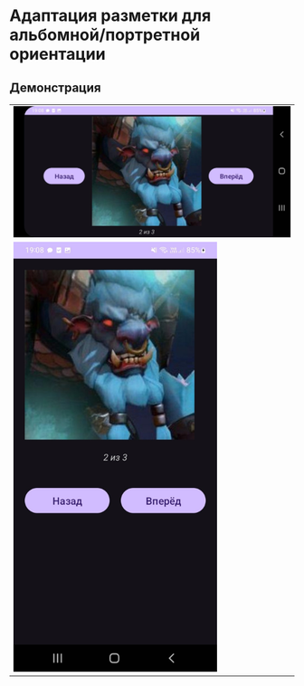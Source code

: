 # Адаптация разметки для альбомной/портретной ориентации

## Демонстрация

<table>
    <tr><td><img src="images/2.jpg"></td></tr>
    <tr><td><img src="images/1.jpg" width=360></td></tr>
</table>